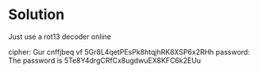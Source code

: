 # Solution

Just use a rot13 decoder online

cipher: Gur cnffjbeq vf 5Gr8L4qetPEsPk8htqjhRK8XSP6x2RHh
password: The password is 5Te8Y4drgCRfCx8ugdwuEX8KFC6k2EUu